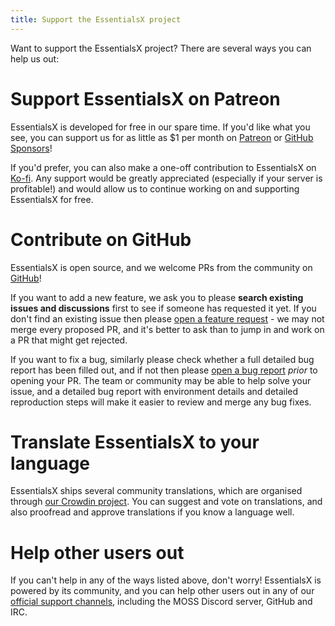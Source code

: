 ```yaml
---
title: Support the EssentialsX project
---
```


Want to support the EssentialsX project? There are several ways you can help us out:

# Support EssentialsX on Patreon

EssentialsX is developed for free in our spare time. If you'd like what you see, you can support us for as little as $1 per month on [Patreon](https://www.patreon.com/essentialsx) or [GitHub Sponsors](https://github.com/sponsors/EssentialsX/)!

If you'd prefer, you can also make a one-off contribution to EssentialsX on [Ko-fi](https://ko-fi.com/essentialsx). Any support would be greatly appreciated (especially if your server is profitable!) and would allow us to continue working on and supporting EssentialsX for free.

# Contribute on GitHub

EssentialsX is open source, and we welcome PRs from the community on [GitHub](https://github.com/EssentialsX/Essentials/)!

If you want to add a new feature, we ask you to please **search existing issues and discussions** first to see if someone has requested it yet. If you don't find an existing issue then please [open a feature request](https://github.com/EssentialsX/Essentials/discussions/new?category=ideas-and-feature-suggestions) - we may not merge every proposed PR, and it's better to ask than to jump in and work on a PR that might get rejected.

If you want to fix a bug, similarly please check whether a full detailed bug report has been filled out, and if not then please [open a bug report](https://github.com/EssentialsX/Essentials/issues/new?assignees=&labels=bug%3A+unconfirmed&template=report-a-bug.yml) *prior* to opening your PR. The team or community may be able to help solve your issue, and a detailed bug report with environment details and detailed reproduction steps will make it easier to review and merge any bug fixes.

# Translate EssentialsX to your language

EssentialsX ships several community translations, which are organised through [our Crowdin project](https://crowdin.com/project/essentialsx-official/). You can suggest and vote on translations, and also proofread and approve translations if you know a language well.

# Help other users out

If you can't help in any of the ways listed above, don't worry! EssentialsX is powered by its community, and you can help other users out in any of our [official support channels](/misc/get-help), including the MOSS Discord server, GitHub and IRC.
